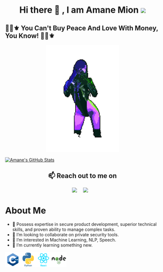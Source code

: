 <h1 align="center">Hi there 👋 , I am  Amane Mion <img src="https://emoji.slack-edge.com/T0172CCPGUW/party-blob/d7253707fa13e9ee.gif" width="30"/></h1>


## 💞👠⚜️ You Can't Buy Peace And Love With Money, You Know! 💞👠⚜️ 




<p align="center">
  <img src="./photos/canvas.png" height="350" />
</p>


[![Amane's GitHub Stats](https://github-readme-stats.vercel.app/api?username=amane312&show_icons=true&&them=&hide_title=false)](https://github.com/amane312)

 <h2 align="center">📫 Reach out to me on</h2>
  <p align="center">
    <a target="_blank"href="https://twitter.com"><img src="https://img.shields.io/badge/twitter-%231DA1F2.svg?&style=for-the-badge&logo=twitter&logoColor=white" /></a>&nbsp;&nbsp;&nbsp;&nbsp;
    <a href="mailto:khatanzorigb@gmail.com?subject=Hey%Mion,%20From%20Github"><img src="https://img.shields.io/badge/gmail-%23D14836.svg?&style=for-the-badge&logo=gmail&logoColor=white" /></a>&nbsp;&nbsp;&nbsp;&nbsp;
    <!-- <a href="mailto:khatanzorigb@gmail.com?subject=Hey%Mion,%20From%20Github"><img src="https://img.shields.io/badge/gmail-%23D14836.svg?&style=for-the-badge&logo=gmail&logoColor=white" /></a>&nbsp;&nbsp;&nbsp;&nbsp;
            <a href="mailto:khatanzorigb@gmail.com?subject=Hey%Mion,%20From%20Github"><img src="https://img.shields.io/badge/gmail-%23D14836.svg?&style=for-the-badge&logo=gmail&logoColor=white" /></a>&nbsp;&nbsp;&nbsp;&nbsp; -->

</p>

# About Me 
- 🔭 Possess expertise in secure product development, superior technical
  skills, and proven ability to manage complex tasks.
- 👯 I’m looking to collaborate on private security tools.
- 👀 I’m interested in Machine Learning, NLP, Speech.
- 🌱 I’m currently learning something new.

<p align="center">
  <img align="left" alt="C" width="50px" src="./photos/cplus.png" />
  <img align="left" alt="C" width="50px" src="./photos/python.png" />
  <img align="left" alt="C" width="50px" src="./photos/react.png" />
  <img align="left" alt="C" width="50px" src="./photos/node.png" />
  <!-- <img align="left" alt="C" width="50px" src="./photos/flutter.png" /> -->
</p>
